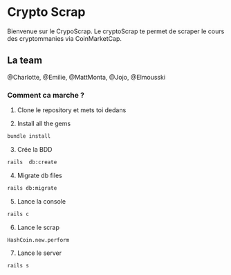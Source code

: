 # Crypto Scrap 

Bienvenue sur le CrypoScrap. Le cryptoScrap te permet de scraper le cours des cryptommanies via CoinMarketCap.

## La team
@Charlotte, @Emilie, @MattMonta, @Jojo, @Elmousski 

### Comment ca marche ? 

1. Clone le repository et mets toi dedans

2. Install all the gems
```sh
bundle install
```
3. Crée la BDD
```sh
rails  db:create
```
4. Migrate db files
```sh
rails db:migrate
```
5. Lance la console
```sh
rails c
```
6. Lance le scrap 
```sh
HashCoin.new.perform
```
7. Lance le server
```sh
rails s
```
